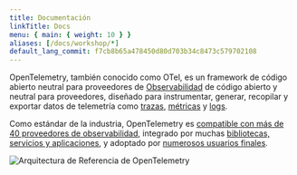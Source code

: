 ```yaml
---
title: Documentación
linkTitle: Docs
menu: { main: { weight: 10 } }
aliases: [/docs/workshop/*]
default_lang_commit: f7cb8b65a478450d80d703b34c8473c579702108
---
```


OpenTelemetry, también conocido como OTel, es un framework de código
abierto neutral para proveedores de
[Observabilidad](concepts/observability-primer/#what-is-observability) de código
abierto y neutral para proveedores, diseñado para instrumentar, generar,
recopilar y exportar datos de telemetría como
[trazas](concepts/signals/traces/), [métricas](concepts/signals/metrics/) y
[logs](concepts/signals/logs/).

Como estándar de la industria, OpenTelemetry es
[compatible con más de 40 proveedores de observabilidad](/ecosystem/vendors/),
integrado por muchas
[bibliotecas, servicios y aplicaciones](/ecosystem/integrations/), y adoptado
por [numerosos usuarios finales](/ecosystem/adopters/).

![Arquitectura de Referencia de OpenTelemetry](/img/otel-diagram.svg)
